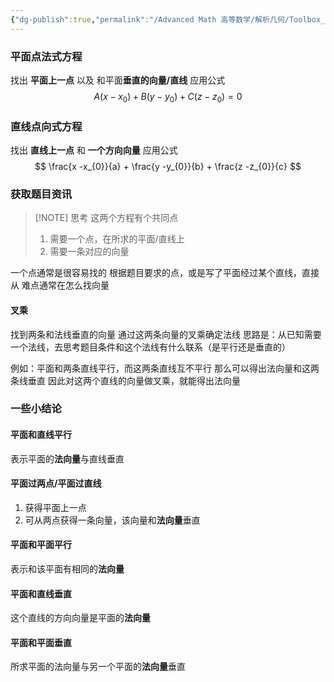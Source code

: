 ```yaml
---
{"dg-publish":true,"permalink":"/Advanced Math 高等数学/解析几何/Toolbox_求平面方程与直线方程/","tags":["toolbox","解析几何"]}
---
```


### 平面点法式方程
找出 **平面上一点** 以及 和平面**垂直的向量/直线**
应用公式
$$
A(x - x_{0}) + B(y - y_{0}) + C( z - z_{0}) = 0
$$

### 直线点向式方程
找出 **直线上一点** 和 **一个方向向量**
应用公式
$$
\frac{x -x_{0}}{a} + \frac{y -y_{0}}{b} + \frac{z -z_{0}}{c}
$$

### 获取题目资讯

> [!NOTE] 思考
> 这两个方程有个共同点
> 1. 需要一个点，在所求的平面/直线上
> 2. 需要一条对应的向量

一个点通常是很容易找的
根据题目要求的点，或是写了平面经过某个直线，直接从
难点通常在怎么找向量
#### 叉乘
找到两条和法线垂直的向量
通过这两条向量的叉乘确定法线
思路是：从已知需要一个法线，去思考题目条件和这个法线有什么联系（是平行还是垂直的）

例如：平面和两条直线平行，而这两条直线互不平行
那么可以得出法向量和这两条线垂直
因此对这两个直线的向量做叉乘，就能得出法向量


### 一些小结论

#### 平面和直线平行
表示平面的**法向量**与直线垂直

#### 平面过两点/平面过直线
1. 获得平面上一点
2.  可从两点获得一条向量，该向量和**法向量**垂直

#### 平面和平面平行
表示和该平面有相同的**法向量**

#### 平面和直线垂直
这个直线的方向向量是平面的**法向量**

#### 平面和平面垂直
所求平面的法向量与另一个平面的**法向量**垂直




